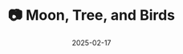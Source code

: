 ---
title: '📷 Moon, Tree, and Birds'
date: '2025-02-17'
image: 'https://cdn.diblasio.social/static/photos/2025/20250217_063609.jpg'
alt_text: "The moon and silhouettes of birds against a dark blue sky."
tags:
  - "#Photography"
  - "#Moon"
  - "#NightSky"
  - "#Nature"
  - "#FujifilmXT4"
  - "#Telephoto"
  - "#Astrophotography"
  - "#BlueHour"
  - "#Huizen"
  - "#Netherlands"
description: ''
created_date: '2025-02-17'
location: "Unknown location"
exif_data: "FUJIFILM X-T4 XF100-400mmF4.5-5.6 R LM OIS WR (1/300 | f/5 | ISO 3200)"
draft: false
---